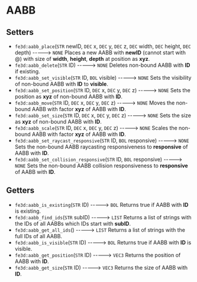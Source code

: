# AABB

## Setters

- `fe3d:aabb_place`(`STR` newID, `DEC` x, `DEC` y, `DEC` z, `DEC` width, `DEC` height, `DEC` depth) -----> `NONE`
  Places a new AABB with **newID** (cannot start with @) with size of **width**, **height**, **depth** at position as **xyz**.
- `fe3d:aabb_delete`(`STR` ID) -----> `NONE`
  Deletes non-bound AABB with **ID** if existing.
- `fe3d:aabb_set_visible`(`STR` ID, `BOL` visible) -----> `NONE`
  Sets the visibility of non-bound AABB with **ID** to **visible**.
- `fe3d:aabb_set_position`(`STR` ID, `DEC` x, `DEC` y, `DEC` z) -----> `NONE`
  Sets the position as **xyz** of non-bound AABB with **ID**.
- `fe3d:aabb_move`(`STR` ID, `DEC` x, `DEC` y, `DEC` z) -----> `NONE`
  Moves the non-bound AABB with factor **xyz** of AABB with **ID**.
- `fe3d:aabb_set_size`(`STR` ID, `DEC` x, `DEC` y, `DEC` z) -----> `NONE`
  Sets the size as **xyz** of non-bound AABB with **ID**.
- `fe3d:aabb_scale`(`STR` ID, `DEC` x, `DEC` y, `DEC` z) -----> `NONE`
  Scales the non-bound AABB with factor **xyz** of AABB with **ID**.
- `fe3d:aabb_set_raycast_responsive`(`STR` ID, `BOL` responsive) -----> `NONE`
  Sets the non-bound AABB raycasting responsiveness to **responsive** of AABB with **ID**.
- `fe3d:aabb_set_collision_responsive`(`STR` ID, `BOL` responsive) -----> `NONE`
  Sets the non-bound AABB collision responsiveness to **responsive** of AABB with **ID**.

## Getters

- `fe3d:aabb_is_existing`(`STR` ID) -----> `BOL`
  Returns true if AABB with **ID** is existing.
- `fe3d:aabb_find_ids`(`STR` subID) -----> `LIST`
  Returns a list of strings with the IDs of all AABBs which IDs start with **subID**.
- `fe3d:aabb_get_all_ids`() -----> `LIST`
  Returns a list of strings with the full IDs of all AABB.
- `fe3d:aabb_is_visible`(`STR` ID) -----> `BOL`
  Returns true if AABB with **ID** is visible.
- `fe3d:aabb_get_position`(`STR` ID) -----> `VEC3`
  Returns the position of AABB with **ID**.
- `fe3d:aabb_get_size`(`STR` ID) -----> `VEC3`
  Returns the size of AABB with **ID**.
